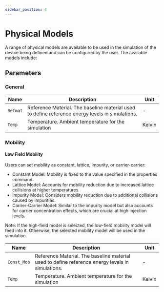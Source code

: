 ```yaml
---
sidebar_position: 4
---
```


# Physical Models
A range of physical models are available to be used in the simulation of the device being defined and can be configured by the user. The available models include:

## Parameters

### General

<div class="properties-table">

| Name       | Description                                                  | Unit       |
|------------|--------------------------------------------------------------|------------|
| `Refmat`   | Reference Material. The baseline material used to define reference energy levels in simulations. | -         |
| `Temp`     | Temperature. Ambient temperature for the simulation          | Kelvin  |

</div>

### Mobility
#### Low Field Mobility
Users can set mobility as constant, lattice, impurity, or carrier-carrier:

- Constant Model: Mobility is fixed to the value specified in the properties command.
- Lattice Model: Accounts for mobility reduction due to increased lattice collisions at higher temperatures.
- Impurity Model: Considers mobility reduction due to additional collisions caused by impurities.
- Carrier-Carrier Model: Similar to the impurity model but also accounts for carrier concentration effects, which are crucial at high injection levels.

Note: If the high-field model is selected, the low-field mobility model will feed into it. Otherwise, the selected mobility model will be used in the simulation.
<div class="properties-table">

| Name       | Description                                                  | Unit       |
|------------|--------------------------------------------------------------|------------|
| `Const_Mob`   | Reference Material. The baseline material used to define reference energy levels in simulations. | -         |
| `Temp`     | Temperature. Ambient temperature for the simulation          | Kelvin  |

</div>